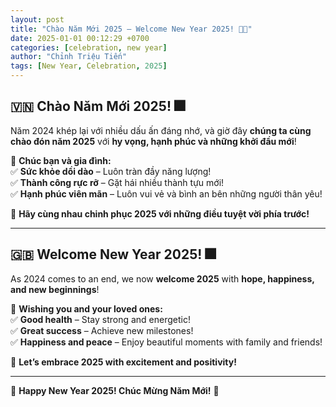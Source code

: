 ```yaml
---
layout: post
title: "Chào Năm Mới 2025 – Welcome New Year 2025! 🎉🎆"
date: 2025-01-01 00:12:29 +0700
categories: [celebration, new year]
author: "Chỉnh Triệu Tiến"
tags: [New Year, Celebration, 2025]
---
```


## 🇻🇳 **Chào Năm Mới 2025!** 🎆  
Năm 2024 khép lại với nhiều dấu ấn đáng nhớ, và giờ đây **chúng ta cùng chào đón năm 2025** với **hy vọng, hạnh phúc và những khởi đầu mới**!  

🌟 **Chúc bạn và gia đình:**  
✅ **Sức khỏe dồi dào** – Luôn tràn đầy năng lượng!  
✅ **Thành công rực rỡ** – Gặt hái nhiều thành tựu mới!  
✅ **Hạnh phúc viên mãn** – Luôn vui vẻ và bình an bên những người thân yêu!  

🎊 **Hãy cùng nhau chinh phục 2025 với những điều tuyệt vời phía trước!**  

---

## 🇬🇧 **Welcome New Year 2025!** 🎆  
As 2024 comes to an end, we now **welcome 2025** with **hope, happiness, and new beginnings**!  

🌟 **Wishing you and your loved ones:**  
✅ **Good health** – Stay strong and energetic!  
✅ **Great success** – Achieve new milestones!  
✅ **Happiness and peace** – Enjoy beautiful moments with family and friends!  

🎊 **Let’s embrace 2025 with excitement and positivity!**  

---

🥂 **Happy New Year 2025! Chúc Mừng Năm Mới!** 🎉  

